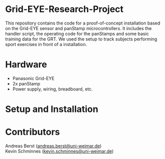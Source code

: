 # Grid-EYE-Research-Project
This repository contains the code for a proof-of-concept installation based on the Grid-EYE sensor and panStamp microcontrollers. It includes the handler script, the operating code for the panStamps and some basic training data for the GRT. We used the setup to track subjects performing sport exercises in front of a installation.

# Hardware

 - Panasonic Grid-EYE
 - 2x panStamp
 - Power supply, wiring, breadboard, etc.

# Setup and Installation


# Contributors
Andreas Berst (andreas.berst@uni-weimar.de)<br>
Kevin Schminnes (kevin.schminnes@uni-weimar.de)
